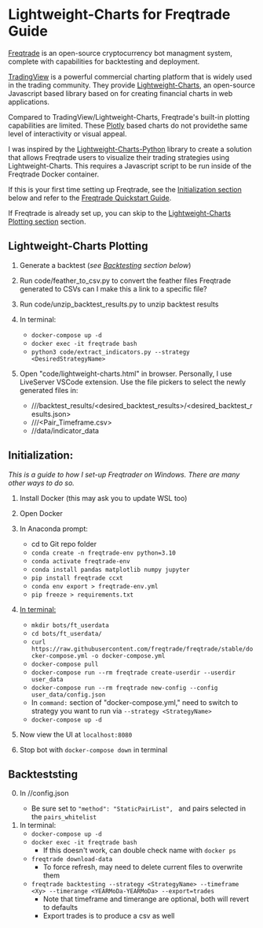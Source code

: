 # Lightweight-Charts for Freqtrade Guide

[Freqtrade](https://github.com/freqtrade/freqtrade) is an open-source cryptocurrency bot managment system, complete with capabilities for backtesting and deployment. 

[TradingView](https://www.tradingview.com/pricing/?share_your_love=talker91) is a powerful commercial charting platform that is widely used in the trading community. They provide [Lightweight-Charts](https://www.tradingview.com/lightweight-charts/), an open-source Javascript based library based on for creating financial charts in web applications.

Compared to TradingView/Lightweight-Charts, Freqtrade's built-in plotting capabilities are limited. These [Plotly](https://plotly.com/) based charts do not providethe same level of interactivity or visual appeal.

I was inspired by the [Lightweight-Charts-Python](https://github.com/louisnw01/lightweight-charts-python) library to create a solution that allows Freqtrade users to visualize their trading strategies using Lightweight-Charts. This requires a Javascript script to be run inside of the Freqtrade Docker container. 

If this is your first time setting up Freqtrade, see the [Initialization section](#initialization) below and refer to the [Freqtrade Quickstart Guide](https://www.freqtrade.io/en/latest/quickstart/).

If Freqtrade is already set up, you can skip to the [Lightweight-Charts Plotting section](#lightweight-charts-plotting) section.



## Lightweight-Charts Plotting
1) Generate a backtest (*see [Backtesting](#backtesting) section below*)
2) Run code/feather_to_csv.py to convert the feather files Freqtrade generated to CSVs
can I make this a link to a specific file?

3) Run code/unzip_backtest_results.py to unzip backtest results

4) In terminal:
    - `docker-compose up -d`
    - `docker exec -it freqtrade bash`
    - `python3 code/extract_indicators.py --strategy <DesiredStrategyName>`

5) Open "code/lightweight-charts.html" in browser. Personally, I use LiveServer VSCode extension. Use the file pickers to select the newly generated files in:
    - <freqtrade user>/<bot>/<exchange>/backtest_results/<desired_backtest_results>/<desired_backtest_results.json>
    - <freqtrade user>/<bot>/<exchange>/<Pair_Timeframe.csv>
    - <freqtrade user>/<bot>/data/indicator_data



## Initialization:
*This is a guide to how I set-up Freqtrader on Windows. There are many other ways to do so.*

1) Install Docker (this may ask you to update WSL too)
2) Open Docker
2) In Anaconda prompt:
    - cd to Git repo folder
    - `conda create -n freqtrade-env python=3.10` 
    - `conda activate freqtrade-env`
    - `conda install pandas matplotlib numpy jupyter`
    - `pip install freqtrade ccxt`
    - `conda env export > freqtrade-env.yml`
    - `pip freeze > requirements.txt`

3) [In terminal:](https://www.freqtrade.io/en/2020.11/docker_quickstart/)
    - `mkdir bots/ft_userdata`
    - `cd bots/ft_userdata/`
    - `curl https://raw.githubusercontent.com/freqtrade/freqtrade/stable/docker-compose.yml -o docker-compose.yml`
    - `docker-compose pull`
    - `docker-compose run --rm freqtrade create-userdir --userdir user_data`
    - `docker-compose run --rm freqtrade new-config --config user_data/config.json`
    - In `command:` section of "docker-compose.yml," need to switch to strategy you want to run via `--strategy <StrategyName>`
    - `docker-compose up -d`
4) Now view the UI at `localhost:8080`
5) Stop bot with `docker-compose down` in terminal


## Backteststing
0) In <freqtrade user>/<bot>/config.json
    - Be sure set to `"method": "StaticPairList", ` and pairs selected in the `pairs_whitelist`
1) In terminal:
    - `docker-compose up -d`
    - `docker exec -it freqtrade bash`
        - If this doesn't work, can double check name with `docker ps`
    - `freqtrade download-data`
        - To force refresh, may need to delete current files to overwrite them
    - `freqtrade backtesting --strategy <StrategyName> --timeframe <Xy> --timerange <YEARMoDa-YEARMoDa> --export=trades`
        - Note that timeframe and timerange are optional, both will revert to defaults
        - Export trades is to produce a csv as well

